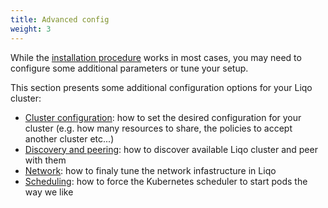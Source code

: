 ```yaml
---
title: Advanced config
weight: 3
---
```


While the [installation procedure](../gettingstarted) works in most cases, you may need to configure some additional parameters or tune your setup.

This section presents some additional configuration options for your Liqo cluster:

* [Cluster configuration](./cluster-config): how to set the desired configuration for your cluster (e.g. how many resources to share, the policies to accept another cluster etc...)
* [Discovery and peering](./discovery): how to discover available Liqo cluster and peer with them
* [Network](./network): how to finaly tune the network infastructure in Liqo
* [Scheduling](./scheduling): how to force the Kubernetes scheduler to start pods the way we like
